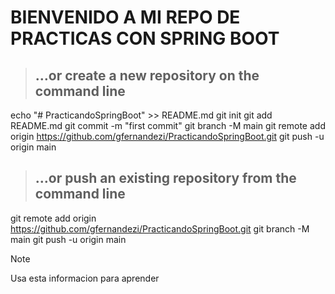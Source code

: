 
# BIENVENIDO A MI REPO DE PRACTICAS CON SPRING BOOT

> ## …or create a new repository on the command line

echo "# PracticandoSpringBoot" >> README.md
git init
git add README.md
git commit -m "first commit"
git branch -M main
git remote add origin https://github.com/gfernandezi/PracticandoSpringBoot.git
git push -u origin main

> ## …or push an existing repository from the command line
git remote add origin https://github.com/gfernandezi/PracticandoSpringBoot.git
git branch -M main
git push -u origin main

<!-- This content will not appear in the rendered Markdown -->

> [!NOTE]
> Usa esta informacion para aprender
